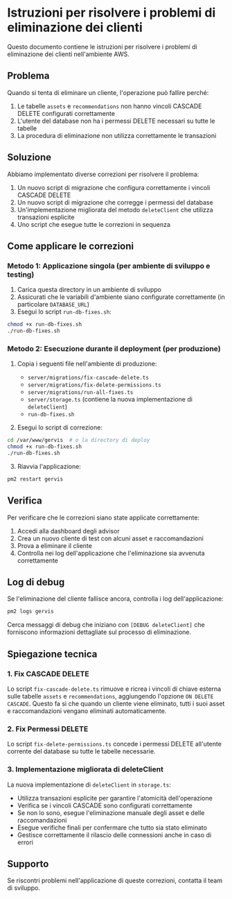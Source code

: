 # Istruzioni per risolvere i problemi di eliminazione dei clienti

Questo documento contiene le istruzioni per risolvere i problemi di eliminazione dei clienti nell'ambiente AWS.

## Problema

Quando si tenta di eliminare un cliente, l'operazione può fallire perché:
1. Le tabelle `assets` e `recommendations` non hanno vincoli CASCADE DELETE configurati correttamente
2. L'utente del database non ha i permessi DELETE necessari su tutte le tabelle
3. La procedura di eliminazione non utilizza correttamente le transazioni

## Soluzione

Abbiamo implementato diverse correzioni per risolvere il problema:

1. Un nuovo script di migrazione che configura correttamente i vincoli CASCADE DELETE
2. Un nuovo script di migrazione che corregge i permessi del database
3. Un'implementazione migliorata del metodo `deleteClient` che utilizza transazioni esplicite
4. Uno script che esegue tutte le correzioni in sequenza

## Come applicare le correzioni

### Metodo 1: Applicazione singola (per ambiente di sviluppo e testing)

1. Carica questa directory in un ambiente di sviluppo
2. Assicurati che le variabili d'ambiente siano configurate correttamente (in particolare `DATABASE_URL`)
3. Esegui lo script `run-db-fixes.sh`:

```bash
chmod +x run-db-fixes.sh
./run-db-fixes.sh
```

### Metodo 2: Esecuzione durante il deployment (per produzione)

1. Copia i seguenti file nell'ambiente di produzione:
   - `server/migrations/fix-cascade-delete.ts`
   - `server/migrations/fix-delete-permissions.ts`
   - `server/migrations/run-all-fixes.ts`
   - `server/storage.ts` (contiene la nuova implementazione di `deleteClient`)
   - `run-db-fixes.sh`

2. Esegui lo script di correzione:

```bash
cd /var/www/gervis  # o la directory di deploy
chmod +x run-db-fixes.sh
./run-db-fixes.sh
```

3. Riavvia l'applicazione:

```bash
pm2 restart gervis
```

## Verifica

Per verificare che le correzioni siano state applicate correttamente:

1. Accedi alla dashboard degli advisor
2. Crea un nuovo cliente di test con alcuni asset e raccomandazioni
3. Prova a eliminare il cliente
4. Controlla nei log dell'applicazione che l'eliminazione sia avvenuta correttamente

## Log di debug

Se l'eliminazione del cliente fallisce ancora, controlla i log dell'applicazione:

```bash
pm2 logs gervis
```

Cerca messaggi di debug che iniziano con `[DEBUG deleteClient]` che forniscono informazioni dettagliate sul processo di eliminazione.

## Spiegazione tecnica

### 1. Fix CASCADE DELETE

Lo script `fix-cascade-delete.ts` rimuove e ricrea i vincoli di chiave esterna sulle tabelle `assets` e `recommendations`, aggiungendo l'opzione `ON DELETE CASCADE`. Questo fa sì che quando un cliente viene eliminato, tutti i suoi asset e raccomandazioni vengano eliminati automaticamente.

### 2. Fix Permessi DELETE

Lo script `fix-delete-permissions.ts` concede i permessi DELETE all'utente corrente del database su tutte le tabelle necessarie.

### 3. Implementazione migliorata di deleteClient

La nuova implementazione di `deleteClient` in `storage.ts`:
- Utilizza transazioni esplicite per garantire l'atomicità dell'operazione
- Verifica se i vincoli CASCADE sono configurati correttamente
- Se non lo sono, esegue l'eliminazione manuale degli asset e delle raccomandazioni
- Esegue verifiche finali per confermare che tutto sia stato eliminato
- Gestisce correttamente il rilascio delle connessioni anche in caso di errori

## Supporto

Se riscontri problemi nell'applicazione di queste correzioni, contatta il team di sviluppo.